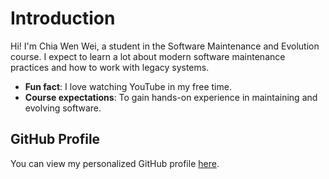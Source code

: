 # Introduction 

Hi! I'm Chia Wen Wei, a student in the Software Maintenance and Evolution course.
I expect to learn a lot about modern software maintenance practices and how to work with legacy systems.

- **Fun fact**: I love watching YouTube in my free time.
- **Course expectations**: To gain hands-on experience in maintaining and evolving software.

## GitHub Profile

You can view my personalized GitHub profile [here](https://github.com/wenwei0621). 
